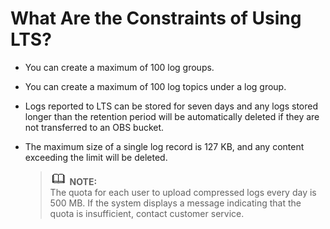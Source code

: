 # What Are the Constraints of Using LTS?<a name="lts_01_0031"></a>

-   You can create a maximum of 100 log groups.
-   You can create a maximum of 100 log topics under a log group.
-   Logs reported to LTS can be stored for seven days and any logs stored longer than the retention period will be automatically deleted if they are not transferred to an OBS bucket.
-   The maximum size of a single log record is 127 KB, and any content exceeding the limit will be deleted.

    >![](public_sys-resources/icon-note.gif) **NOTE:**   
    >The quota for each user to upload compressed logs every day is 500 MB. If the system displays a message indicating that the quota is insufficient, contact customer service.  


